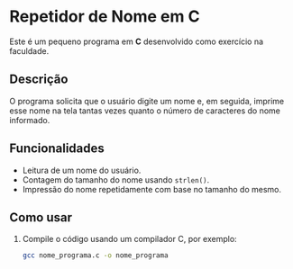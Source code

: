 # Repetidor de Nome em C

Este é um pequeno programa em **C** desenvolvido como exercício na faculdade.  

## Descrição

O programa solicita que o usuário digite um nome e, em seguida, imprime esse nome na tela tantas vezes quanto o número de caracteres do nome informado.

## Funcionalidades

- Leitura de um nome do usuário.
- Contagem do tamanho do nome usando `strlen()`.
- Impressão do nome repetidamente com base no tamanho do mesmo.

## Como usar

1. Compile o código usando um compilador C, por exemplo:
   ```bash
   gcc nome_programa.c -o nome_programa
